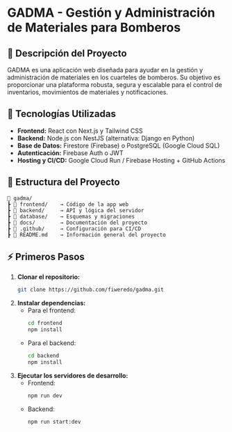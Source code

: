 # GADMA - Gestión y Administración de Materiales para Bomberos

## 📌 Descripción del Proyecto
GADMA es una aplicación web diseñada para ayudar en la gestión y administración de materiales en los cuarteles de bomberos. Su objetivo es proporcionar una plataforma robusta, segura y escalable para el control de inventarios, movimientos de materiales y notificaciones.

## 🚀 Tecnologías Utilizadas
- **Frontend:** React con Next.js y Tailwind CSS
- **Backend:** Node.js con NestJS (alternativa: Django en Python)
- **Base de Datos:** Firestore (Firebase) o PostgreSQL (Google Cloud SQL)
- **Autenticación:** Firebase Auth o JWT
- **Hosting y CI/CD:** Google Cloud Run / Firebase Hosting + GitHub Actions

## 📂 Estructura del Proyecto
```
📂 gadma/
┣ 📂 frontend/    → Código de la app web
┣ 📂 backend/     → API y lógica del servidor
┣ 📂 database/    → Esquemas y migraciones
┣ 📂 docs/        → Documentación del proyecto
┣ 📂 .github/     → Configuración para CI/CD
┣ 📜 README.md    → Información general del proyecto
```

## ⚡ Primeros Pasos
1. **Clonar el repositorio:**
   ```sh
   git clone https://github.com/fiweredo/gadma.git
   ```
2. **Instalar dependencias:**
   - Para el frontend:
     ```sh
     cd frontend
     npm install
     ```
   - Para el backend:
     ```sh
     cd backend
     npm install
     ```
3. **Ejecutar los servidores de desarrollo:**
   - Frontend:
     ```sh
     npm run dev
     ```
   - Backend:
     ```sh
     npm run start:dev
     ```




